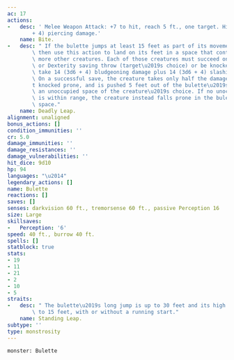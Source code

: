 ```yaml
---
ac: 17
actions:
-   desc: ' Melee Weapon Attack: +7 to hit, reach 5 ft., one target. Hit: 30 (4d12
        + 4) piercing damage.'
    name: Bite.
-   desc: " If the bulette jumps at least 15 feet as part of its movement, it can\
        \ then use this action to land on its feet in a space that contains one or\
        \ more other creatures. Each of those creatures must succeed on a DC 16 Strength\
        \ or Dexterity saving throw (target\u2019s choice) or be knocked prone and\
        \ take 14 (3d6 + 4) bludgeoning damage plus 14 (3d6 + 4) slashing damage.\
        \ On a successful save, the creature takes only half the damage, isn\u2019\
        t knocked prone, and is pushed 5 feet out of the bulette\u2019s space into\
        \ an unoccupied space of the creature\u2019s choice. If no unoccupied space\
        \ is within range, the creature instead falls prone in the bulette\u2019s\
        \ space."
    name: Deadly Leap.
alignment: unaligned
bonus_actions: []
condition_immunities: ''
cr: 5.0
damage_immunities: ''
damage_resistances: ''
damage_vulnerabilities: ''
hit_dice: 9d10
hp: 94
languages: "\u2014"
legendary_actions: []
name: Bulette
reactions: []
saves: []
senses: darkvision 60 ft., tremorsense 60 ft., passive Perception 16
size: Large
skillsaves:
-   Perception: '6'
speed: 40 ft., burrow 40 ft.
spells: []
statblock: true
stats:
- 19
- 11
- 21
- 2
- 10
- 5
straits:
-   desc: " The bulette\u2019s long jump is up to 30 feet and its high jump is up\
        \ to 15 feet, with or without a running start."
    name: Standing Leap.
subtype: ''
type: monstrosity
---
```

```statblock
monster: Bulette
```
